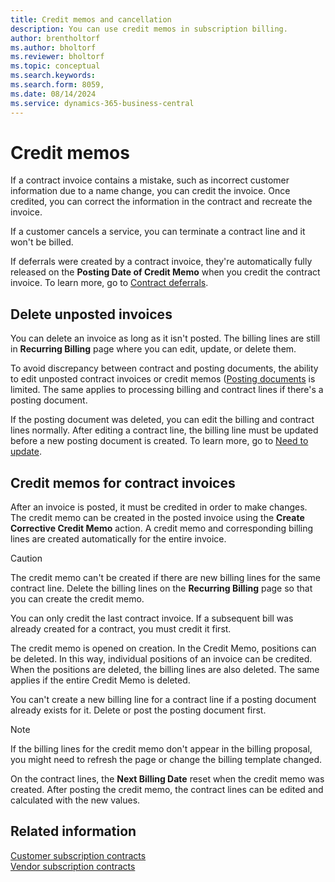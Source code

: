 ```yaml
---
title: Credit memos and cancellation
description: You can use credit memos in subscription billing.
author: brentholtorf
ms.author: bholtorf
ms.reviewer: bholtorf
ms.topic: conceptual
ms.search.keywords: 
ms.search.form: 8059,
ms.date: 08/14/2024
ms.service: dynamics-365-business-central
---
```


# Credit memos

If a contract invoice contains a mistake, such as incorrect customer information due to a name change, you can credit the invoice. Once credited, you can correct the information in the contract and recreate the invoice.

If a customer cancels a service, you can terminate a contract line and it won't be billed.

If deferrals were created by a contract invoice, they're automatically fully released on the **Posting Date of Credit Memo** when you credit the contract invoice. To learn more, go to [Contract deferrals](../working-with-contracts/contract-deferrals.md).

## Delete unposted invoices

You can delete an invoice as long as it isn't posted. The billing lines are still in **Recurring Billing** page where you can edit, update, or delete them.

To avoid discrepancy between contract and posting documents, the ability to edit unposted contract invoices or credit memos ([Posting documents](../posting-documents.md) is limited. The same applies to processing billing and contract lines if there's a posting document.

If the posting document was deleted, you can edit the billing and contract lines normally. After editing a contract line, the billing line must be updated before a new posting document is created. To learn more, go to [Need to update](../recurring-billing.md#need-to-update).

## Credit memos for contract invoices

After an invoice is posted, it must be credited in order to make changes. The credit memo can be created in the posted invoice using the **Create Corrective Credit Memo** action. A credit memo and corresponding billing lines are created automatically for the entire invoice.

> [!CAUTION]
> The credit memo can't be created if there are new billing lines for the same contract line. Delete the billing lines on the **Recurring Billing** page so that you can create the credit memo.
>
> You can only credit the last contract invoice. If a subsequent bill was already created for a contract, you must credit it first.

The credit memo is opened on creation. In the Credit Memo, positions can be deleted. In this way, individual positions of an invoice can be credited. When the positions are deleted, the billing lines are also deleted. The same applies if the entire Credit Memo is deleted.

You can't create a new billing line for a contract line if a posting document already exists for it. Delete or post the posting document first.

> [!NOTE]
> If the billing lines for the credit memo don't appear in the billing proposal, you might need to refresh the page or change the billing template changed.

On the contract lines, the **Next Billing Date** reset when the credit memo was created. After posting the credit memo, the contract lines can be edited and calculated with the new values.

## Related information

[Customer subscription contracts](../working-with-contracts/customer-contracts.md)  
[Vendor subscription contracts](../working-with-contracts/vendor-contracts.md)  